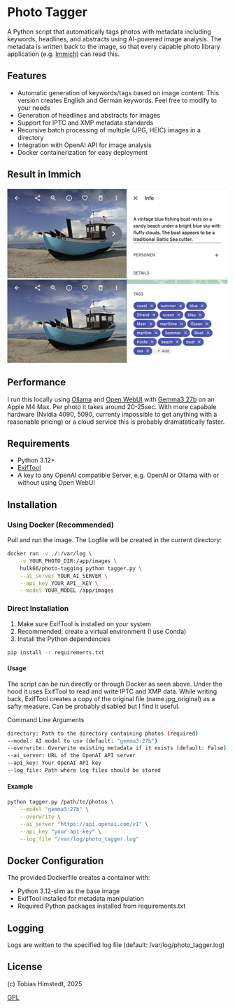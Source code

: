 # Photo Tagger
A Python script that automatically tags photos with metadata including keywords, headlines, and abstracts using AI-powered image analysis. The metadata is written back to the image, so that every capable photo library application (e.g. [Immich](https://immich.app/)) can read this.


## Features
- Automatic generation of keywords/tags based on image content. This version creates English and German keywords. Feel free to modify to your needs
- Generation of headlines and abstracts for images
- Support for IPTC and XMP metadata standards
- Recursive batch processing of multiple (JPG, HEIC) images in a directory
- Integration with OpenAI API for image analysis
- Docker containerization for easy deployment

## Result in Immich
![Description](img/description.png)
![tags](img/tags.png)

## Performance
I run this locally using [Ollama](https://ollama.com/) and [Open WebUI](https://openwebui.com/) with [Gemma3 27b](https://ollama.com/library/gemma3) on an Apple M4 Max. Per photo it takes around 20-25sec. With more capabale hardware (Nvidia 4090, 5090, currenty impossible to get anything with a reasonable pricing) or a cloud service this is probably dramatatically faster.

## Requirements
- Python 3.12+
- [ExifTool](https://exiftool.org/)
- A key to any OpenAI compatible Server, e.g. OpenAI or Ollama with or without using Open WebUI

## Installation

### Using Docker (Recommended)
Pull and run the image. The Logfile will be created in the current directory:
```bash
docker run -v ./:/var/log \
    -v YOUR_PHOTO_DIR:/app/images \
    hulk66/photo-tagging python tagger.py \
    --ai_server YOUR_AI_SERVER \
    --api_key YOUR_API__KEY \
    --model YOUR_MODEL /app/images
```
### Direct Installation
1. Make sure ExifTool is installed on your system
2. Recommended: create a virtual environment (I use Conda)
3. Install the Python dependencies
```bash
pip install -r requirements.txt
```
#### Usage
The script can be run directly or through Docker as seen above. Under the hood it uses ExifTool to read and write IPTC and XMP data. While writing back, ExifTool creates a copy of the original file (name.jpg_original) as a safty measure. Can be probably disabled but I find it useful.

Command Line Arguments
```bash
directory: Path to the directory containing photos (required)
--model: AI model to use (default: "gemma3:27b")
--overwrite: Overwrite existing metadata if it exists (default: False)
--ai_server: URL of the OpenAI API server
--api_key: Your OpenAI API key
--log_file: Path where log files should be stored
````

#### Example
```bash
python tagger.py /path/to/photos \
    --model "gemma3:27b" \
    --overwrite \
    --ai_server "https://api.openai.com/v1" \
    --api_key "your-api-key" \
    --log_file "/var/log/photo_tagger.log"
```

## Docker Configuration
The provided Dockerfile creates a container with:

* Python 3.12-slim as the base image
* ExifTool installed for metadata manipulation
* Required Python packages installed from requirements.txt

## Logging
Logs are written to the specified log file (default: /var/log/photo_tagger.log)

## License
(c) Tobias Himstedt, 2025

[GPL](https://www.gnu.org/licenses/gpl-3.0.txt)
